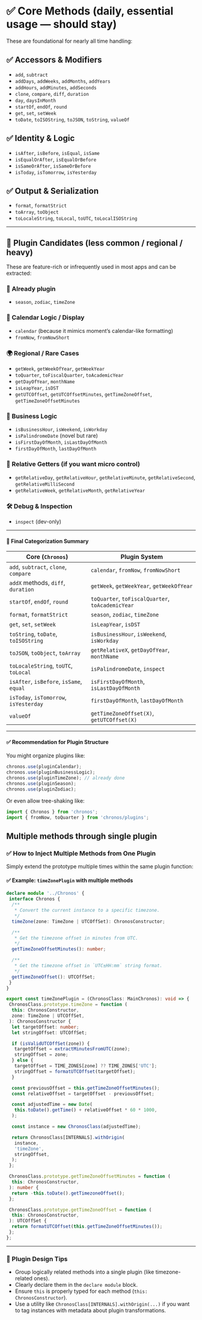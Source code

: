 
# ✅ **Core Methods** (daily, essential usage — should stay)

These are foundational for nearly all time handling:

## ✅ Accessors & Modifiers

* `add`, `subtract`
* `addDays`, `addWeeks`, `addMonths`, `addYears`
* `addHours`, `addMinutes`, `addSeconds`
* `clone`, `compare`, `diff`, `duration`
* `day`, `daysInMonth`
* `startOf`, `endOf`, `round`
* `get`, `set`, `setWeek`
* `toDate`, `toISOString`, `toJSON`, `toString`, `valueOf`

## ✅ Identity & Logic

* `isAfter`, `isBefore`, `isEqual`, `isSame`
* `isEqualOrAfter`, `isEqualOrBefore`
* `isSameOrAfter`, `isSameOrBefore`
* `isToday`, `isTomorrow`, `isYesterday`

## ✅ Output & Serialization

* `format`, `formatStrict`
* `toArray`, `toObject`
* `toLocaleString`, `toLocal`, `toUTC`, `toLocalISOString`

---

## 🔌 **Plugin Candidates** (less common / regional / heavy)

These are feature-rich or infrequently used in most apps and can be extracted:

### 🔮 Already plugin

* `season`, `zodiac`, `timeZone`

### 📆 Calendar Logic / Display

* `calendar` (because it mimics moment’s calendar-like formatting)
* `fromNow`, `fromNowShort`

### 🌍 Regional / Rare Cases

* `getWeek`, `getWeekOfYear`, `getWeekYear`
* `toQuarter`, `toFiscalQuarter`, `toAcademicYear`
* `getDayOfYear`, `monthName`
* `isLeapYear`, `isDST`
* `getUTCOffset`, `getUTCOffsetMinutes`, `getTimeZoneOffset`, `getTimeZoneOffsetMinutes`

### 📅 Business Logic

* `isBusinessHour`, `isWeekend`, `isWorkday`
* `isPalindromeDate` (novel but rare)
* `isFirstDayOfMonth`, `isLastDayOfMonth`
* `firstDayOfMonth`, `lastDayOfMonth`

### 🧭 Relative Getters (if you want micro control)

* `getRelativeDay`, `getRelativeHour`, `getRelativeMinute`, `getRelativeSecond`, `getRelativeMilliSecond`
* `getRelativeWeek`, `getRelativeMonth`, `getRelativeYear`

### 🛠️ Debug & Inspection

* `inspect` (dev-only)

---

#### 🧩 Final Categorization Summary

| Core (`Chronos`)                         | Plugin System                                    |
| ---------------------------------------- | ------------------------------------------------ |
| `add`, `subtract`, `clone`, `compare`    | `calendar`, `fromNow`, `fromNowShort`            |
| `addX` methods, `diff`, `duration`       | `getWeek`, `getWeekYear`, `getWeekOfYear`        |
| `startOf`, `endOf`, `round`              | `toQuarter`, `toFiscalQuarter`, `toAcademicYear` |
| `format`, `formatStrict`                 | `season`, `zodiac`, `timeZone`                   |
| `get`, `set`, `setWeek`                  | `isLeapYear`, `isDST`                            |
| `toString`, `toDate`, `toISOString`      | `isBusinessHour`, `isWeekend`, `isWorkday`       |
| `toJSON`, `toObject`, `toArray`          | `getRelativeX`, `getDayOfYear`, `monthName`      |
| `toLocaleString`, `toUTC`, `toLocal`     | `isPalindromeDate`, `inspect`                    |
| `isAfter`, `isBefore`, `isSame`, `equal` | `isFirstDayOfMonth`, `isLastDayOfMonth`          |
| `isToday`, `isTomorrow`, `isYesterday`   | `firstDayOfMonth`, `lastDayOfMonth`              |
| `valueOf`                                | `getTimeZoneOffset(X)`, `getUTCOffset(X)`        |

---

#### ✅ Recommendation for Plugin Structure

You might organize plugins like:

```ts
chronos.use(pluginCalendar);
chronos.use(pluginBusinessLogic);
chronos.use(pluginTimeZone); // already done
chronos.use(pluginSeason);
chronos.use(pluginZodiac);
```

Or even allow tree-shaking like:

```ts
import { Chronos } from 'chronos';
import { fromNow, toQuarter } from 'chronos/plugins';
```

## Multiple methods through single plugin

### ✅ How to Inject Multiple Methods from One Plugin

Simply extend the prototype multiple times within the same plugin function:

#### ✅ Example: `timeZonePlugin` with multiple methods

```ts
declare module '../Chronos' {
 interface Chronos {
  /**
   * Convert the current instance to a specific timezone.
   */
  timeZone(zone: TimeZone | UTCOffSet): ChronosConstructor;

  /**
   * Get the timezone offset in minutes from UTC.
   */
  getTimeZoneOffsetMinutes(): number;

  /**
   * Get the timezone offset in `UTC±HH:mm` string format.
   */
  getTimeZoneOffset(): UTCOffSet;
 }
}

export const timeZonePlugin = (ChronosClass: MainChronos): void => {
 ChronosClass.prototype.timeZone = function (
  this: ChronosConstructor,
  zone: TimeZone | UTCOffSet,
 ): ChronosConstructor {
  let targetOffset: number;
  let stringOffset: UTCOffSet;

  if (isValidUTCOffSet(zone)) {
   targetOffset = extractMinutesFromUTC(zone);
   stringOffset = zone;
  } else {
   targetOffset = TIME_ZONES[zone] ?? TIME_ZONES['UTC'];
   stringOffset = formatUTCOffset(targetOffset);
  }

  const previousOffset = this.getTimeZoneOffsetMinutes();
  const relativeOffset = targetOffset - previousOffset;

  const adjustedTime = new Date(
   this.toDate().getTime() + relativeOffset * 60 * 1000,
  );

  const instance = new ChronosClass(adjustedTime);

  return ChronosClass[INTERNALS].withOrigin(
   instance,
   'timeZone',
   stringOffset,
  );
 };

 ChronosClass.prototype.getTimeZoneOffsetMinutes = function (
  this: ChronosConstructor,
 ): number {
  return -this.toDate().getTimezoneOffset();
 };

 ChronosClass.prototype.getTimeZoneOffset = function (
  this: ChronosConstructor,
 ): UTCOffSet {
  return formatUTCOffset(this.getTimeZoneOffsetMinutes());
 };
};
```

---

### 🧩 Plugin Design Tips

* Group logically related methods into a single plugin (like timezone-related ones).
* Clearly declare them in the `declare module` block.
* Ensure `this` is properly typed for each method (`this: ChronosConstructor`).
* Use a utility like `ChronosClass[INTERNALS].withOrigin(...)` if you want to tag instances with metadata about plugin transformations.
